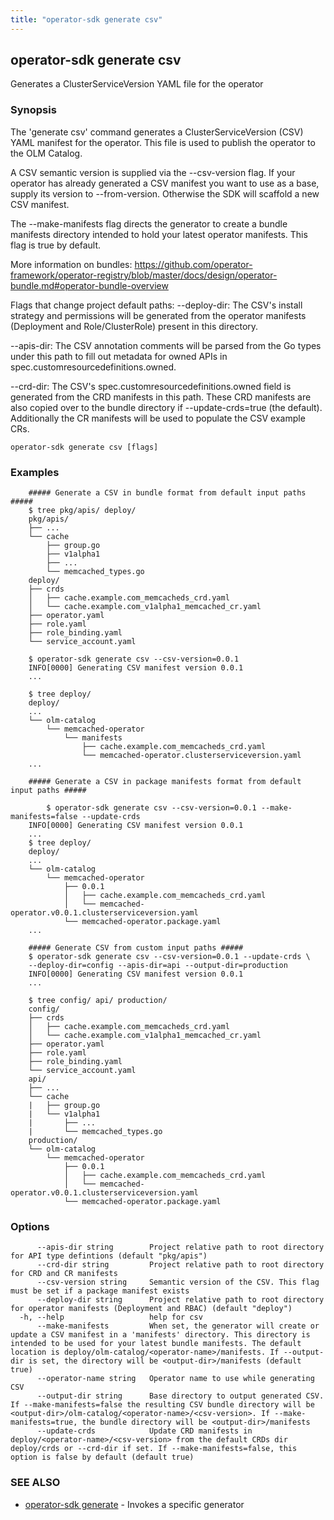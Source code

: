 ```yaml
---
title: "operator-sdk generate csv"
---
```

## operator-sdk generate csv

Generates a ClusterServiceVersion YAML file for the operator

### Synopsis

The 'generate csv' command generates a ClusterServiceVersion (CSV) YAML manifest
for the operator. This file is used to publish the operator to the OLM Catalog.

A CSV semantic version is supplied via the --csv-version flag. If your operator
has already generated a CSV manifest you want to use as a base, supply its
version to --from-version. Otherwise the SDK will scaffold a new CSV manifest.

The --make-manifests flag directs the generator to create a bundle manifests directory
intended to hold your latest operator manifests. This flag is true by default.

More information on bundles:
https://github.com/operator-framework/operator-registry/blob/master/docs/design/operator-bundle.md#operator-bundle-overview

Flags that change project default paths:
  --deploy-dir:
    The CSV's install strategy and permissions will be generated from the operator manifests
    (Deployment and Role/ClusterRole) present in this directory.

  --apis-dir:
    The CSV annotation comments will be parsed from the Go types under this path to
    fill out metadata for owned APIs in spec.customresourcedefinitions.owned.

  --crd-dir:
    The CSV's spec.customresourcedefinitions.owned field is generated from the CRD manifests
    in this path. These CRD manifests are also copied over to the bundle directory if
    --update-crds=true (the default). Additionally the CR manifests will be used to populate
    the CSV example CRs.


```
operator-sdk generate csv [flags]
```

### Examples

```
    ##### Generate a CSV in bundle format from default input paths #####
    $ tree pkg/apis/ deploy/
    pkg/apis/
    ├── ...
    └── cache
        ├── group.go
        ├── v1alpha1
        ├── ...
        └── memcached_types.go
    deploy/
    ├── crds
    │   ├── cache.example.com_memcacheds_crd.yaml
    │   └── cache.example.com_v1alpha1_memcached_cr.yaml
    ├── operator.yaml
    ├── role.yaml
    ├── role_binding.yaml
    └── service_account.yaml

    $ operator-sdk generate csv --csv-version=0.0.1
    INFO[0000] Generating CSV manifest version 0.0.1
    ...

    $ tree deploy/
    deploy/
    ...
    └── olm-catalog
        └── memcached-operator
            └── manifests
                ├── cache.example.com_memcacheds_crd.yaml
                └── memcached-operator.clusterserviceversion.yaml
    ...

    ##### Generate a CSV in package manifests format from default input paths #####

		$ operator-sdk generate csv --csv-version=0.0.1 --make-manifests=false --update-crds
    INFO[0000] Generating CSV manifest version 0.0.1
    ...
    $ tree deploy/
    deploy/
    ...
    └── olm-catalog
        └── memcached-operator
            ├── 0.0.1
            │   ├── cache.example.com_memcacheds_crd.yaml
            │   └── memcached-operator.v0.0.1.clusterserviceversion.yaml
            └── memcached-operator.package.yaml
    ...

    ##### Generate CSV from custom input paths #####
    $ operator-sdk generate csv --csv-version=0.0.1 --update-crds \
    --deploy-dir=config --apis-dir=api --output-dir=production
    INFO[0000] Generating CSV manifest version 0.0.1
    ...

    $ tree config/ api/ production/
    config/
    ├── crds
    │   ├── cache.example.com_memcacheds_crd.yaml
    │   └── cache.example.com_v1alpha1_memcached_cr.yaml
    ├── operator.yaml
    ├── role.yaml
    ├── role_binding.yaml
    └── service_account.yaml
    api/
    ├── ...
    └── cache
    |   ├── group.go
    |   └── v1alpha1
    |       ├── ...
    |       └── memcached_types.go
    production/
    └── olm-catalog
        └── memcached-operator
            ├── 0.0.1
            │   ├── cache.example.com_memcacheds_crd.yaml
            │   └── memcached-operator.v0.0.1.clusterserviceversion.yaml
            └── memcached-operator.package.yaml

```

### Options

```
      --apis-dir string        Project relative path to root directory for API type defintions (default "pkg/apis")
      --crd-dir string         Project relative path to root directory for CRD and CR manifests
      --csv-version string     Semantic version of the CSV. This flag must be set if a package manifest exists
      --deploy-dir string      Project relative path to root directory for operator manifests (Deployment and RBAC) (default "deploy")
  -h, --help                   help for csv
      --make-manifests         When set, the generator will create or update a CSV manifest in a 'manifests' directory. This directory is intended to be used for your latest bundle manifests. The default location is deploy/olm-catalog/<operator-name>/manifests. If --output-dir is set, the directory will be <output-dir>/manifests (default true)
      --operator-name string   Operator name to use while generating CSV
      --output-dir string      Base directory to output generated CSV. If --make-manifests=false the resulting CSV bundle directory will be <output-dir>/olm-catalog/<operator-name>/<csv-version>. If --make-manifests=true, the bundle directory will be <output-dir>/manifests
      --update-crds            Update CRD manifests in deploy/<operator-name>/<csv-version> from the default CRDs dir deploy/crds or --crd-dir if set. If --make-manifests=false, this option is false by default (default true)
```

### SEE ALSO

* [operator-sdk generate](../operator-sdk_generate)	 - Invokes a specific generator


